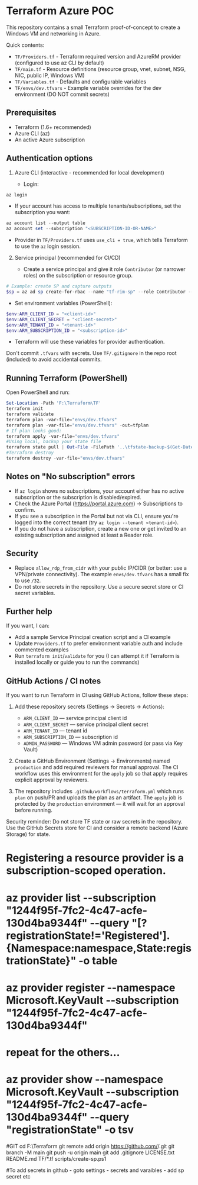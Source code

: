 # Terraform Azure POC

This repository contains a small Terraform proof-of-concept to create a Windows VM and networking in Azure.

Quick contents:
- `TF/Providers.tf` - Terraform required version and AzureRM provider (configured to use az CLI by default)
- `TF/main.tf` - Resource definitions (resource group, vnet, subnet, NSG, NIC, public IP, Windows VM)
- `TF/Variables.tf` - Defaults and configurable variables
- `TF/envs/dev.tfvars` - Example variable overrides for the dev environment (DO NOT commit secrets)

Prerequisites
-------------
- Terraform (1.6+ recommended)
- Azure CLI (az)
- An active Azure subscription

Authentication options
----------------------
1) Azure CLI (interactive - recommended for local development)

   - Login:

```powershell
az login
```

   - If your account has access to multiple tenants/subscriptions, set the subscription you want:

```powershell
az account list --output table
az account set --subscription "<SUBSCRIPTION-ID-OR-NAME>"
```

   - Provider in `TF/Providers.tf` uses `use_cli = true`, which tells Terraform to use the `az` login session.

2) Service principal (recommended for CI/CD)

   - Create a service principal and give it role `Contributor` (or narrower roles) on the subscription or resource group.

```powershell
# Example: create SP and capture outputs
$sp = az ad sp create-for-rbac --name "tf-rim-sp" --role Contributor --scopes /subscriptions/<SUBSCRIPTION-ID> --sdk-auth | ConvertFrom-Json
```

   - Set environment variables (PowerShell):

```powershell
$env:ARM_CLIENT_ID = "<client-id>"
$env:ARM_CLIENT_SECRET = "<client-secret>"
$env:ARM_TENANT_ID = "<tenant-id>"
$env:ARM_SUBSCRIPTION_ID = "<subscription-id>"
```

   - Terraform will use these variables for provider authentication.

Don't commit `.tfvars` with secrets. Use `TF/.gitignore` in the repo root (included) to avoid accidental commits.

Running Terraform (PowerShell)
-----------------------------
Open PowerShell and run:

```powershell
Set-Location -Path 'F:\Terraform\TF'
terraform init
terraform validate
terraform plan -var-file="envs/dev.tfvars"
terraform plan -var-file="envs/dev.tfvars" -out=tfplan
# If plan looks good:
terraform apply -var-file="envs/dev.tfvars"
#Using local, backup your state file
terraform state pull | Out-File -FilePath '..\tfstate-backup-$(Get-Date -Format u).tfstate' -Encoding utf8
#Terraform destroy
terraform destroy -var-file="envs/dev.tfvars"
```

Notes on "No subscription" errors
---------------------------------
- If `az login` shows no subscriptions, your account either has no active subscription or the subscription is disabled/expired.
- Check the Azure Portal (https://portal.azure.com) → Subscriptions to confirm.
- If you see a subscription in the Portal but not via CLI, ensure you're logged into the correct tenant (try `az login --tenant <tenant-id>`).
- If you do not have a subscription, create a new one or get invited to an existing subscription and assigned at least a Reader role.

Security
--------
- Replace `allow_rdp_from_cidr` with your public IP/CIDR (or better: use a VPN/private connectivity). The example `envs/dev.tfvars` has a small fix to use `/32`.
- Do not store secrets in the repository. Use a secure secret store or CI secret variables.

Further help
------------
If you want, I can:
- Add a sample Service Principal creation script and a CI example
- Update `Providers.tf` to prefer environment variable auth and include commented examples
- Run `terraform init`/`validate` for you (I can attempt it if Terraform is installed locally or guide you to run the commands)

GitHub Actions / CI notes
-------------------------
If you want to run Terraform in CI using GitHub Actions, follow these steps:

1) Add these repository secrets (Settings → Secrets → Actions):

   - `ARM_CLIENT_ID` — service principal client id
   - `ARM_CLIENT_SECRET` — service principal client secret
   - `ARM_TENANT_ID` — tenant id
   - `ARM_SUBSCRIPTION_ID` — subscription id
   - `ADMIN_PASSWORD` — Windows VM admin password (or pass via Key Vault)

2) Create a GitHub Environment (Settings → Environments) named `production` and add required reviewers for manual approval. The CI workflow uses this environment for the `apply` job so that apply requires explicit approval by reviewers.

3) The repository includes `.github/workflows/terraform.yml` which runs `plan` on push/PR and uploads the plan as an artifact. The `apply` job is protected by the `production` environment — it will wait for an approval before running.


Security reminder: Do not store TF state or raw secrets in the repository. Use the GitHub Secrets store for CI and consider a remote backend (Azure Storage) for state.

# Registering a resource provider is a subscription-scoped operation.
# az provider list --subscription "1244f95f-7fc2-4c47-acfe-130d4ba9344f" --query "[?registrationState!='Registered'].{Namespace:namespace,State:registrationState}" -o table
# az provider register --namespace Microsoft.KeyVault --subscription "1244f95f-7fc2-4c47-acfe-130d4ba9344f"
# repeat for the others...
# az provider show --namespace Microsoft.KeyVault --subscription "1244f95f-7fc2-4c47-acfe-130d4ba9344f" --query "registrationState" -o tsv

#GIT
cd F:\Terraform
git remote add origin https://github.com/<your-user-or-org>/<repo>.git
git branch -M main
git push -u origin main
git add .gitignore LICENSE.txt README.md TF/*.tf scripts/create-sp.ps1

#To add secrets in github - goto settings - secrets and varaibles - add sp secret etc
